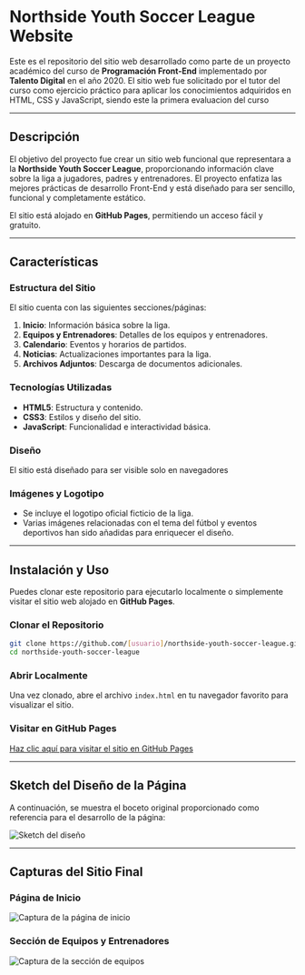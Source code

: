 # Northside Youth Soccer League Website

Este es el repositorio del sitio web desarrollado como parte de un proyecto académico del curso de **Programación Front-End** implementado por **Talento Digital** en el año 2020. El sitio web fue solicitado por el tutor del curso como ejercicio práctico para aplicar los conocimientos adquiridos en HTML, CSS y JavaScript, siendo este la primera evaluacion del curso

---

## Descripción

El objetivo del proyecto fue crear un sitio web funcional que representara a la **Northside Youth Soccer League**, proporcionando información clave sobre la liga a jugadores, padres y entrenadores. El proyecto enfatiza las mejores prácticas de desarrollo Front-End y está diseñado para ser sencillo, funcional y completamente estático.

El sitio está alojado en **GitHub Pages**, permitiendo un acceso fácil y gratuito.

---

## Características

### Estructura del Sitio
El sitio cuenta con las siguientes secciones/páginas:
1. **Inicio**: Información básica sobre la liga.
2. **Equipos y Entrenadores**: Detalles de los equipos y entrenadores.
3. **Calendario**: Eventos y horarios de partidos.
4. **Noticias**: Actualizaciones importantes para la liga.
5. **Archivos Adjuntos**: Descarga de documentos adicionales.

### Tecnologías Utilizadas
- **HTML5**: Estructura y contenido.
- **CSS3**: Estilos y diseño del sitio.
- **JavaScript**: Funcionalidad e interactividad básica.

### Diseño 
El sitio está diseñado para ser visible solo en navegadores

### Imágenes y Logotipo
- Se incluye el logotipo oficial ficticio de la liga.
- Varias imágenes relacionadas con el tema del fútbol y eventos deportivos han sido añadidas para enriquecer el diseño.

---

## Instalación y Uso

Puedes clonar este repositorio para ejecutarlo localmente o simplemente visitar el sitio web alojado en **GitHub Pages**.

### Clonar el Repositorio
```bash
git clone https://github.com/[usuario]/northside-youth-soccer-league.git
cd northside-youth-soccer-league
```

### Abrir Localmente
Una vez clonado, abre el archivo `index.html` en tu navegador favorito para visualizar el sitio.

### Visitar en GitHub Pages
[Haz clic aquí para visitar el sitio en GitHub Pages](https://[usuario].github.io/northside-youth-soccer-league/)

---

## Sketch del Diseño de la Página

A continuación, se muestra el boceto original proporcionado como referencia para el desarrollo de la página:

![Sketch del diseño](images/sketch.png)

---

## Capturas del Sitio Final

### Página de Inicio
![Captura de la página de inicio](images/homepage-screenshot.png)

### Sección de Equipos y Entrenadores
![Captura de la sección de equipos](images/teams-screenshot.png)
